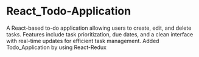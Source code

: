 # React_Todo-Application
A React-based to-do application allowing users to create, edit, and delete tasks. Features include task prioritization, due dates, and a clean interface with real-time updates for efficient task management.
Added Todo_Application by using React-Redux
